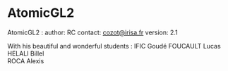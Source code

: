 # AtomicGL2

AtomicGL2 : 
author: RC
contact: cozot@irisa.fr
version: 2.1


With his beautiful and wonderful students :
	IFIC Goudé
	FOUCAULT Lucas
	HELALI Billel     
	ROCA Alexis
